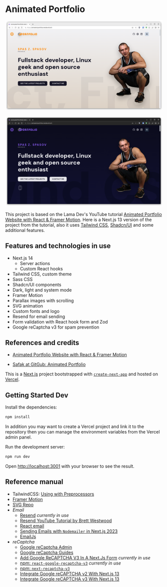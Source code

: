 # Animated Portfolio

[![image](public/images/screenshots/animated-portfolio_light_01.png)](https://animated-portfolio.metalevel.tech/)

[![image](public/images/screenshots/animated-portfolio_dark_02.png)](https://animated-portfolio.metalevel.tech/)

This project is based on the Lama Dev's YouTube tutorial [Animated Portfolio Website with React & Framer Motion](https://youtu.be/CHGHuF24Cjw?si=2nGDLPBEXwe-Wr1o). Here is a Next.js 13 version of the project from the tutorial, also it uses [Tailwind CSS](https://tailwindcss.com/), [Shadcn/UI](https://ui.shadcn.com/) and some additional features.

## Features and technologies in use

- Next.js 14
  - Server actions
  - Custom React hooks
- Tailwind CSS, custom theme
- Sass CSS
- Shadcn/UI components
- Dark, light and system mode
- Framer Motion
- Parallax images with scrolling
- SVG animation
- Custom fonts and logo
- Resend for email sending
- Form validation with React hook form and Zod
- Google reCaptcha v3 for spam prevention

## References and credits

- [Animated Portfolio Website with React & Framer Motion](https://youtu.be/CHGHuF24Cjw?si=2nGDLPBEXwe-Wr1o)

- [Safak at GitGub: Animated Portfolio](https://github.com/safak/animated-portfolio/tree/starter)

This is a [Next.js](https://nextjs.org/) project bootstrapped with [`create-next-app`](https://github.com/vercel/next.js/tree/canary/packages/create-next-app) and hosted on [Vercel](https://vercel.com/).

## Getting Started Dev

Install the dependencies:

```bash
npm install
```

In addition you may want to create a Vercel project and link it to the repository then you can manage the environment variables from the Vercel admin panel.

Run the development server:

```bash
npm run dev
```

Open [http://localhost:3001](http://localhost:3001) with your browser to see the result.

## Reference manual

- TailwindCSS: [Using with Preprocessors](vscodethemes.com/e/juliettepretot.lucy-vscode/lucy?language=javascript)
- [Framer Motion](https://www.framer.com/)
- [SVG Repo](https://www.svgrepo.com/)
- _Email_
  - [Resend](https://resend.com/) _currently in use_
  - [Resend YouTube Tutorial by Brett Westwood](https://youtu.be/T2xaiw7VK4A?si=KiKDXDtTiagPNbzv)
  - [React email](https://react.email/docs/introduction)
  - [Sending Emails with `Nodemailer` in Next.js 2023](https://javascript.plainenglish.io/sending-emails-with-nodemailer-in-next-js-ccada06abfc9)
  - [EmailJs](https://www.emailjs.com/)
- _reCaptcha_
  - [Google reCaptcha Admin](https://www.google.com/recaptcha/admin/)
  - [Google reCaptcha Guides](https://developers.google.com/recaptcha/docs/v3)
  - [Add Google ReCAPTCHA V3 In A Next.Js Form](https://www.techomoro.com/how-to-add-google-recaptcha-v3-in-a-next-js-form/) _currently in use_
  - [npm: `react-google-recaptcha-v3`](https://www.npmjs.com/package/react-google-recaptcha-v3#enterprise) _currently in use_
  - [npm: `next-recaptcha-v3`](https://www.npmjs.com/package/next-recaptcha-v3)
  - [Integrate Google reCAPTCHA v2 With Next.js 13](https://medium.com/@danielcracbusiness/integrate-google-recaptcha-v2-with-next-js-13-in-under-10-minutes-f25a286bb19e)
  - [Integrate Google reCAPTCHA v3 With Next.js 13](https://javascript.plainenglish.io/how-to-implement-google-recaptcha-v3-in-next-js-b1436e68c70a)
